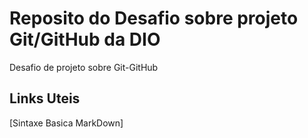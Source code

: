 # Reposito do Desafio sobre projeto Git/GitHub da DIO
Desafio de projeto sobre Git-GitHub

## Links Uteis
[Sintaxe Basica MarkDown]
